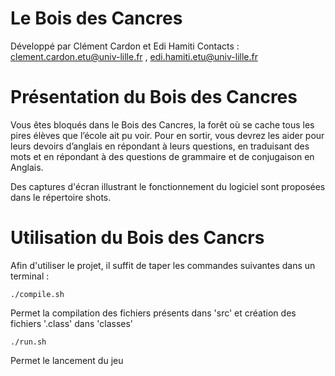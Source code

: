 Le Bois des Cancres
===========

Développé par Clément Cardon et Edi Hamiti
Contacts : clement.cardon.etu@univ-lille.fr , edi.hamiti.etu@univ-lille.fr

# Présentation du Bois des Cancres

Vous êtes bloqués dans le Bois des Cancres, la forêt où se cache tous les pires élèves que l’école ait pu voir. Pour en sortir, vous devrez les aider pour leurs devoirs d’anglais en répondant à leurs questions, en traduisant des mots et en répondant à des questions de grammaire et de conjugaison en Anglais.

Des captures d'écran illustrant le fonctionnement du logiciel sont proposées dans le répertoire shots.


# Utilisation du Bois des Cancrs

Afin d'utiliser le projet, il suffit de taper les commandes suivantes dans un terminal :

```
./compile.sh
```
Permet la compilation des fichiers présents dans 'src' et création des fichiers '.class' dans 'classes'

```
./run.sh
```
Permet le lancement du jeu
